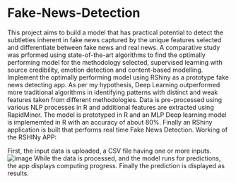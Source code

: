 # Fake-News-Detection
This project aims to build a model that has practical potential to detect the subtleties inherent in fake news captured by the unique features selected and differentiate between fake news and real news.
A comparative study was prformed using state-of-the-art algorithms to find the optimally performing model for the methodology selected, supervised learning with source credibility, emotion detection and content-based modelling. Implement the optimally performing model using RShiny as a prototype fake news detecting app.
As per my hypothesis, Deep Learning outperformed more traditional algorithms in identifying patterns with distinct and weak features taken from different methodologies.
Data is pre-processed using various NLP processes in R and additional features are extracted using RapidMiner.
The model is prototyped in R and an MLP Deep learning model is implememted in R with an accuracy of about 80%.
Finally an RShiny application is built that performs real time Fake News Detection.
Working of the RSHINy APP:

First, the input data is uploaded, a CSV file having one or more inputs.
![image](https://user-images.githubusercontent.com/46936497/68316179-eab20200-00b0-11ea-8e21-ec35e8bc06c3.png)
While the data is processed, and the model runs for predictions, the app displays computing progress.
Finally the prediction is displayed as results.
